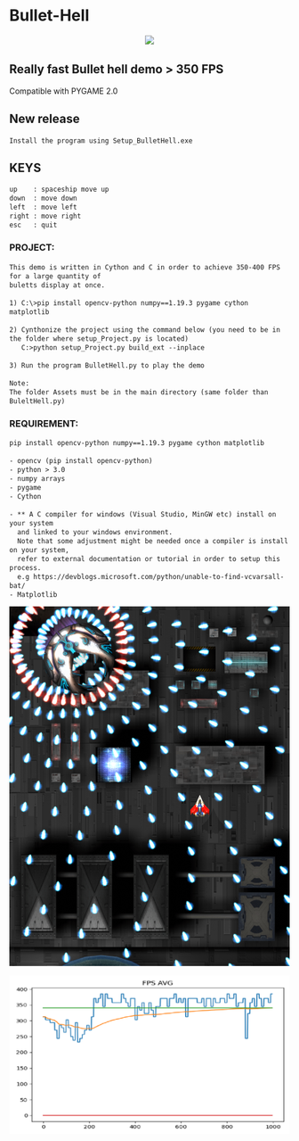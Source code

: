 # Bullet-Hell

<p align="center">
    <img src="https://github.com/yoyoberenguer/Bullet-Hell/blob/main/bombing.gif?raw=true">
</p>

## Really fast Bullet hell demo > 350 FPS 
Compatible with PYGAME 2.0 

## New release 
```
Install the program using Setup_BulletHell.exe
```

## KEYS
```
up    : spaceship move up
down  : move down 
left  : move left 
right : move right 
esc   : quit
```

### PROJECT:
```
This demo is written in Cython and C in order to achieve 350-400 FPS for a large quantity of 
buletts display at once.

1) C:\>pip install opencv-python numpy==1.19.3 pygame cython matplotlib

2) Cynthonize the project using the command below (you need to be in the folder where setup_Project.py is located)
   C:>python setup_Project.py build_ext --inplace

3) Run the program BulletHell.py to play the demo

Note:
The folder Assets must be in the main directory (same folder than BuleltHell.py)
```

### REQUIREMENT:
```
pip install opencv-python numpy==1.19.3 pygame cython matplotlib

- opencv (pip install opencv-python)
- python > 3.0
- numpy arrays
- pygame
- Cython

- ** A C compiler for windows (Visual Studio, MinGW etc) install on your system 
  and linked to your windows environment.
  Note that some adjustment might be needed once a compiler is install on your system, 
  refer to external documentation or tutorial in order to setup this process.
  e.g https://devblogs.microsoft.com/python/unable-to-find-vcvarsall-bat/
- Matplotlib 
```
![alt text](https://github.com/yoyoberenguer/Bullet-Hell/blob/master/screenshot1655.png)


![alt text](https://github.com/yoyoberenguer/Bullet-Hell/blob/master/FPS.png)

